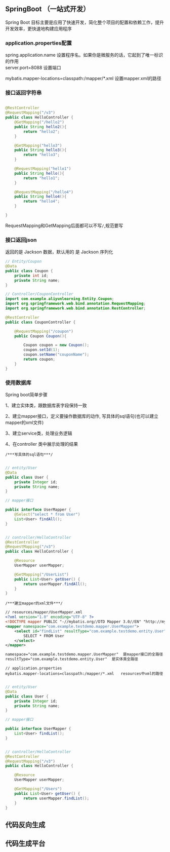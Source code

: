 

## SpringBoot （一站式开发）
Spring Boot 目标主要是应用了快速开发，简化整个项目的配置和依赖工作，提升开发效率，更快速地构建应用程序

### application.properties配置
spring.application.name 设置程序名。如果你是微服务的话，它起到了唯一标识的作用  
server.port=8088 设置端口


mybatis.mapper-locations=classpath:/mapper/*.xml  设置mapper.xml的路径


### 接口返回字符串

``` java

@RestController
@RequestMapping("/v3")
public class HelloController {
    @GetMapping("/hello2")
    public String hello2(){
        return "hello2";
    }

    @GetMapping("hello3")
    public String hello3(){
        return "hello3";
    }

    @RequestMapping("hello1")
    public String hello(){
        return "hello1";
    }

    @RequestMapping("/hello4")
    public String hello4(){
        return "hello4";
    }

}
```

RequestMapping和GetMapping后面都可以不写`/`,规范要写


### 接口返回json

返回的是 Jackson 数据，默认用的 是 Jackson 序列化

``` java
// Entity/Coupon
@Data
public class Coupon {
    private int id;
    private String name;
}

```


``` java
// Controller/CouponController
import com.example.aliyunlearning.Entity.Coupon;
import org.springframework.web.bind.annotation.RequestMapping;
import org.springframework.web.bind.annotation.RestController;

@RestController
public class CouponController {

    @RequestMapping("/coupon")
    public Coupon Coupon(){

        Coupon coupon = new Coupon();
        coupon.setId(1);
        coupon.setName("couponName");
        return coupon;
    }
}
```
### 使用数据库

Spring boot简单步骤

1、建立实体类，跟数据库表字段保持一致

2、建立mapper接口，定义要操作数据库的动作, 写具体的sql语句(也可以建立mapper的xml文件)

3、建立service类，处理业务逻辑

4、在controller 类中展示处理的结果



`/***写具体的sql语句***/`

``` java

// entity/User
@Data
public class User {
    private Integer id;
    private String name;
}

// mapper接口

public interface UserMapper {
    @Select("select * from User")
    List<User> findAll();
}


// controller/HelloController
@RestController
@RequestMapping("/v3")
public class HelloController {

    @Resource
    UserMapper userMapper;

    @GetMapping("/UserList")
    public List<User> getUser() {
        return userMapper.findAll();
    }
}
```

`/***建立mapper的xml文件***/`

``` xml
// resources/mapper/UserMapper.xml
<?xml version="1.0" encoding="UTF-8" ?>
<!DOCTYPE mapper PUBLIC "-//mybatis.org//DTD Mapper 3.0//EN" "http://mybatis.org/dtd/mybatis-3-mapper.dtd" >
<mapper namespace="com.example.testdemo.mapper.UserMapper">
    <select id="findList" resultType="com.example.testdemo.entity.User">
        SELECT * FROM User
    </select>
</mapper>

namespace="com.example.testdemo.mapper.UserMapper"  是mapper接口的全路径
resultType="com.example.testdemo.entity.User"  是实体类全路径 
```

``` 
// application.properties
mybatis.mapper-locations=classpath:/mapper/*.xml   resources中xml的路径
```

``` java

// entity/User
@Data
public class User {
    private Integer id;
    private String name;
}

// mapper接口

public interface UserMapper {
    List<User> findList();
}


// controller/HelloController
@RestController
@RequestMapping("/v3")
public class HelloController {

    @Resource
    UserMapper userMapper;

    @GetMapping("/Users")
    public List<User> getUser() {
        return userMapper.findList();
    }
}
```

## 代码反向生成

## 代码生成平台